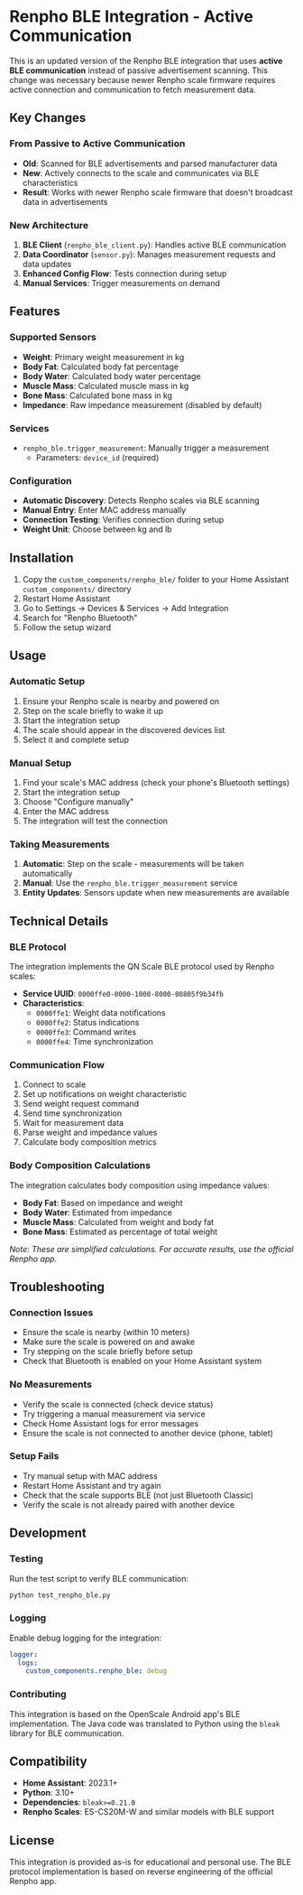 # Renpho BLE Integration - Active Communication

This is an updated version of the Renpho BLE integration that uses **active BLE communication** instead of passive advertisement scanning. This change was necessary because newer Renpho scale firmware requires active connection and communication to fetch measurement data.

## Key Changes

### From Passive to Active Communication
- **Old**: Scanned for BLE advertisements and parsed manufacturer data
- **New**: Actively connects to the scale and communicates via BLE characteristics
- **Result**: Works with newer Renpho scale firmware that doesn't broadcast data in advertisements

### New Architecture
1. **BLE Client** (`renpho_ble_client.py`): Handles active BLE communication
2. **Data Coordinator** (`sensor.py`): Manages measurement requests and data updates
3. **Enhanced Config Flow**: Tests connection during setup
4. **Manual Services**: Trigger measurements on demand

## Features

### Supported Sensors
- **Weight**: Primary weight measurement in kg
- **Body Fat**: Calculated body fat percentage
- **Body Water**: Calculated body water percentage
- **Muscle Mass**: Calculated muscle mass in kg
- **Bone Mass**: Calculated bone mass in kg
- **Impedance**: Raw impedance measurement (disabled by default)

### Services
- `renpho_ble.trigger_measurement`: Manually trigger a measurement
  - Parameters: `device_id` (required)

### Configuration
- **Automatic Discovery**: Detects Renpho scales via BLE scanning
- **Manual Entry**: Enter MAC address manually
- **Connection Testing**: Verifies connection during setup
- **Weight Unit**: Choose between kg and lb

## Installation

1. Copy the `custom_components/renpho_ble/` folder to your Home Assistant `custom_components/` directory
2. Restart Home Assistant
3. Go to Settings → Devices & Services → Add Integration
4. Search for "Renpho Bluetooth"
5. Follow the setup wizard

## Usage

### Automatic Setup
1. Ensure your Renpho scale is nearby and powered on
2. Step on the scale briefly to wake it up
3. Start the integration setup
4. The scale should appear in the discovered devices list
5. Select it and complete setup

### Manual Setup
1. Find your scale's MAC address (check your phone's Bluetooth settings)
2. Start the integration setup
3. Choose "Configure manually"
4. Enter the MAC address
5. The integration will test the connection

### Taking Measurements
1. **Automatic**: Step on the scale - measurements will be taken automatically
2. **Manual**: Use the `renpho_ble.trigger_measurement` service
3. **Entity Updates**: Sensors update when new measurements are available

## Technical Details

### BLE Protocol
The integration implements the QN Scale BLE protocol used by Renpho scales:

- **Service UUID**: `0000ffe0-0000-1000-8000-00805f9b34fb`
- **Characteristics**:
  - `0000ffe1`: Weight data notifications
  - `0000ffe2`: Status indications
  - `0000ffe3`: Command writes
  - `0000ffe4`: Time synchronization

### Communication Flow
1. Connect to scale
2. Set up notifications on weight characteristic
3. Send weight request command
4. Send time synchronization
5. Wait for measurement data
6. Parse weight and impedance values
7. Calculate body composition metrics

### Body Composition Calculations
The integration calculates body composition using impedance values:
- **Body Fat**: Based on impedance and weight
- **Body Water**: Estimated from impedance
- **Muscle Mass**: Calculated from weight and body fat
- **Bone Mass**: Estimated as percentage of total weight

*Note: These are simplified calculations. For accurate results, use the official Renpho app.*

## Troubleshooting

### Connection Issues
- Ensure the scale is nearby (within 10 meters)
- Make sure the scale is powered on and awake
- Try stepping on the scale briefly before setup
- Check that Bluetooth is enabled on your Home Assistant system

### No Measurements
- Verify the scale is connected (check device status)
- Try triggering a manual measurement via service
- Check Home Assistant logs for error messages
- Ensure the scale is not connected to another device (phone, tablet)

### Setup Fails
- Try manual setup with MAC address
- Restart Home Assistant and try again
- Check that the scale supports BLE (not just Bluetooth Classic)
- Verify the scale is not already paired with another device

## Development

### Testing
Run the test script to verify BLE communication:
```bash
python test_renpho_ble.py
```

### Logging
Enable debug logging for the integration:
```yaml
logger:
  logs:
    custom_components.renpho_ble: debug
```

### Contributing
This integration is based on the OpenScale Android app's BLE implementation. The Java code was translated to Python using the `bleak` library for BLE communication.

## Compatibility

- **Home Assistant**: 2023.1+
- **Python**: 3.10+
- **Dependencies**: `bleak>=0.21.0`
- **Renpho Scales**: ES-CS20M-W and similar models with BLE support

## License

This integration is provided as-is for educational and personal use. The BLE protocol implementation is based on reverse engineering of the official Renpho app.